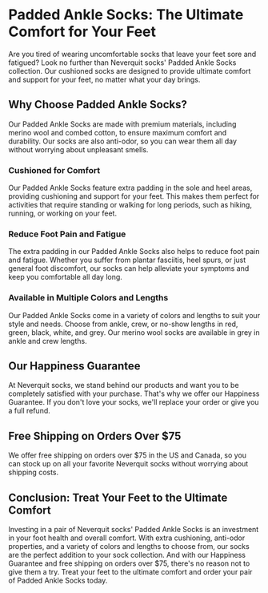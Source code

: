 # Padded Ankle Socks: The Ultimate Comfort for Your Feet

Are you tired of wearing uncomfortable socks that leave your feet sore and fatigued? Look no further than Neverquit socks' Padded Ankle Socks collection. Our cushioned socks are designed to provide ultimate comfort and support for your feet, no matter what your day brings.

## Why Choose Padded Ankle Socks?

Our Padded Ankle Socks are made with premium materials, including merino wool and combed cotton, to ensure maximum comfort and durability. Our socks are also anti-odor, so you can wear them all day without worrying about unpleasant smells.

### Cushioned for Comfort

Our Padded Ankle Socks feature extra padding in the sole and heel areas, providing cushioning and support for your feet. This makes them perfect for activities that require standing or walking for long periods, such as hiking, running, or working on your feet.

### Reduce Foot Pain and Fatigue

The extra padding in our Padded Ankle Socks also helps to reduce foot pain and fatigue. Whether you suffer from plantar fasciitis, heel spurs, or just general foot discomfort, our socks can help alleviate your symptoms and keep you comfortable all day long.

### Available in Multiple Colors and Lengths

Our Padded Ankle Socks come in a variety of colors and lengths to suit your style and needs. Choose from ankle, crew, or no-show lengths in red, green, black, white, and grey. Our merino wool socks are available in grey in ankle and crew lengths.

## Our Happiness Guarantee

At Neverquit socks, we stand behind our products and want you to be completely satisfied with your purchase. That's why we offer our Happiness Guarantee. If you don't love your socks, we'll replace your order or give you a full refund.

## Free Shipping on Orders Over $75

We offer free shipping on orders over $75 in the US and Canada, so you can stock up on all your favorite Neverquit socks without worrying about shipping costs.

## Conclusion: Treat Your Feet to the Ultimate Comfort

Investing in a pair of Neverquit socks' Padded Ankle Socks is an investment in your foot health and overall comfort. With extra cushioning, anti-odor properties, and a variety of colors and lengths to choose from, our socks are the perfect addition to your sock collection. And with our Happiness Guarantee and free shipping on orders over $75, there's no reason not to give them a try. Treat your feet to the ultimate comfort and order your pair of Padded Ankle Socks today.
